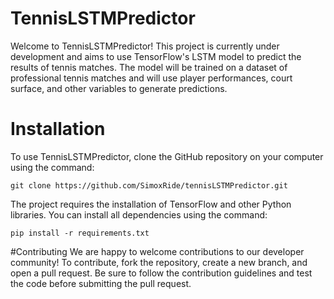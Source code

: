 # TennisLSTMPredictor
Welcome to TennisLSTMPredictor! This project is currently under development and aims to use TensorFlow's LSTM model to predict the results of tennis matches. The model will be trained on a dataset of professional tennis matches and will use player performances, court surface, and other variables to generate predictions.
# Installation
To use TennisLSTMPredictor, clone the GitHub repository on your computer using the command:

```
git clone https://github.com/SimoxRide/tennisLSTMPredictor.git
```

The project requires the installation of TensorFlow and other Python libraries. You can install all dependencies using the command:
```
pip install -r requirements.txt
```
#Contributing
We are happy to welcome contributions to our developer community! To contribute, fork the repository, create a new branch, and open a pull request. Be sure to follow the contribution guidelines and test the code before submitting the pull request.
